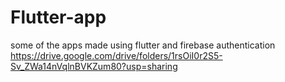 # Flutter-app

some of the apps made using flutter and firebase authentication 
https://drive.google.com/drive/folders/1rsOiI0r2S5-Sv_ZWa14nVqlnBVKZum80?usp=sharing
